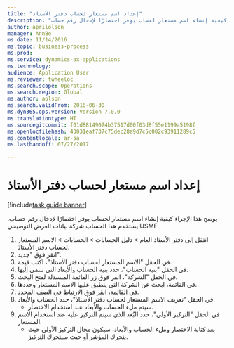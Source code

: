 ```yaml
--- 
title: "إعداد اسم مستعار لحساب دفتر الأستاذ‬"
description: "يوضح هذا الإجراء كيفية إنشاء اسم مستعار لحساب يوفر اختصارًا لإدخال رقم حساب."
author: aprilolson
manager: AnnBe
ms.date: 11/14/2016
ms.topic: business-process
ms.prod: 
ms.service: dynamics-ax-applications
ms.technology: 
audience: Application User
ms.reviewer: twheeloc
ms.search.scope: Operations
ms.search.region: Global
ms.author: aolson
ms.search.validFrom: 2016-06-30
ms.dyn365.ops.version: Version 7.0.0
ms.translationtype: HT
ms.sourcegitcommit: f01d88149074b37517d00f03d8f55e1199a5198f
ms.openlocfilehash: 43031eaf737c75dec28a9d7c5c002c93911289c5
ms.contentlocale: ar-sa
ms.lasthandoff: 07/27/2017

---
```

# <a name="set-up-a-ledger-account-alias"></a>إعداد اسم مستعار لحساب دفتر الأستاذ‬

[!include[task guide banner](../../includes/task-guide-banner.md)]

يوضح هذا الإجراء كيفية إنشاء اسم مستعار لحساب يوفر اختصارًا لإدخال رقم حساب. يستخدم هذا الحساب شركة بيانات العرض التوضيحي USMF.

1. انتقل إلى دفتر الأستاذ العام > دليل الحسابات > الحسابات > الاسم المستعار لحساب دفتر الأستاذ.
2. انقر فوق "جديد".
3. في الحقل "الاسم المستعار لحساب دفتر الأستاذ"، اكتب قيمة.
4. في الحقل "بنية الحساب"، حدد بنية الحساب والأبعاد التي تنتمي إليها.
5. في الحقل "الشركة"، انقر فوق زر القائمة المنسدلة لفتح البحث.
6. في القائمة، ابحث عن الشركة التي ينطبق عليها الاسم المستعار وحددها.
7. في القائمة، انقر فوق الارتباط في الصف المحدد.
8. في الحقل "تعريف الاسم المستعار لحساب دفتر الأستاذ"، حدد الحساب والأبعاد.
    * سيتم ملء الحساب والأبعاد عند استخدام الاختصار.  
9. في الحقل "التركيز الأولي"، حدد البُعد الذي سيتم التركيز عليه عند استخدام الاسم المستعار.
    * بعد كتابة الاختصار وملء الحساب والأبعاد، سيكون مجال التركيز الأولى حيث يتحرك المؤشر أو حيث سيتحرك التركيز.  


